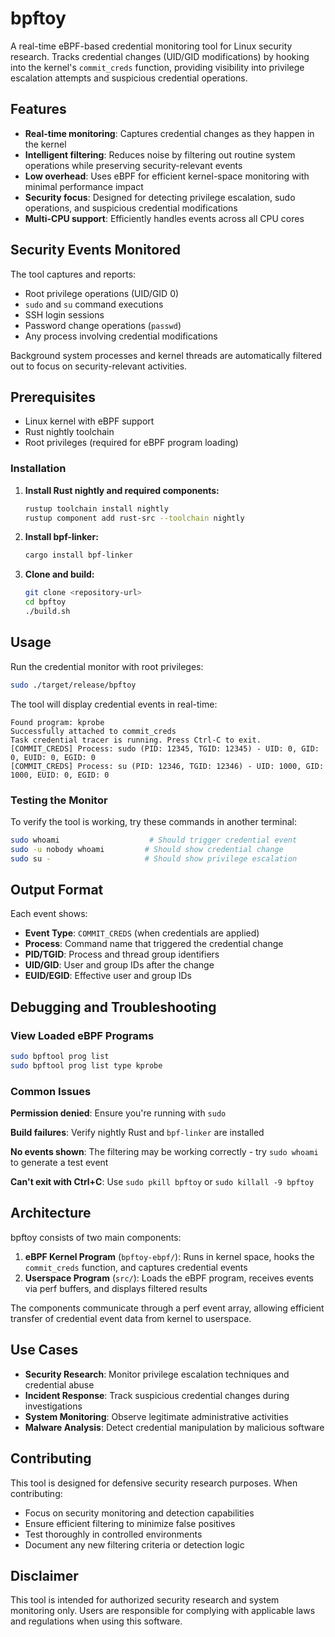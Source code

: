 # bpftoy

A real-time eBPF-based credential monitoring tool for Linux security research. Tracks credential changes (UID/GID modifications) by hooking into the kernel's `commit_creds` function, providing visibility into privilege escalation attempts and suspicious credential operations.

## Features

- **Real-time monitoring**: Captures credential changes as they happen in the kernel
- **Intelligent filtering**: Reduces noise by filtering out routine system operations while preserving security-relevant events
- **Low overhead**: Uses eBPF for efficient kernel-space monitoring with minimal performance impact
- **Security focus**: Designed for detecting privilege escalation, sudo operations, and suspicious credential modifications
- **Multi-CPU support**: Efficiently handles events across all CPU cores

## Security Events Monitored

The tool captures and reports:
- Root privilege operations (UID/GID 0)
- `sudo` and `su` command executions
- SSH login sessions
- Password change operations (`passwd`)
- Any process involving credential modifications

Background system processes and kernel threads are automatically filtered out to focus on security-relevant activities.

## Prerequisites

- Linux kernel with eBPF support
- Rust nightly toolchain
- Root privileges (required for eBPF program loading)

### Installation

1. **Install Rust nightly and required components:**
   ```bash
   rustup toolchain install nightly
   rustup component add rust-src --toolchain nightly
   ```

2. **Install bpf-linker:**
   ```bash
   cargo install bpf-linker
   ```

3. **Clone and build:**
   ```bash
   git clone <repository-url>
   cd bpftoy
   ./build.sh
   ```

## Usage

Run the credential monitor with root privileges:

```bash
sudo ./target/release/bpftoy
```

The tool will display credential events in real-time:

```
Found program: kprobe
Successfully attached to commit_creds
Task credential tracer is running. Press Ctrl-C to exit.
[COMMIT_CREDS] Process: sudo (PID: 12345, TGID: 12345) - UID: 0, GID: 0, EUID: 0, EGID: 0
[COMMIT_CREDS] Process: su (PID: 12346, TGID: 12346) - UID: 1000, GID: 1000, EUID: 0, EGID: 0
```

### Testing the Monitor

To verify the tool is working, try these commands in another terminal:

```bash
sudo whoami                    # Should trigger credential event
sudo -u nobody whoami         # Should show credential change
sudo su -                     # Should show privilege escalation
```

## Output Format

Each event shows:
- **Event Type**: `COMMIT_CREDS` (when credentials are applied)
- **Process**: Command name that triggered the credential change
- **PID/TGID**: Process and thread group identifiers
- **UID/GID**: User and group IDs after the change
- **EUID/EGID**: Effective user and group IDs

## Debugging and Troubleshooting

### View Loaded eBPF Programs
```bash
sudo bpftool prog list
sudo bpftool prog list type kprobe
```

### Common Issues

**Permission denied**: Ensure you're running with `sudo`

**Build failures**: Verify nightly Rust and `bpf-linker` are installed

**No events shown**: The filtering may be working correctly - try `sudo whoami` to generate a test event

**Can't exit with Ctrl+C**: Use `sudo pkill bpftoy` or `sudo killall -9 bpftoy`

## Architecture

bpftoy consists of two main components:

1. **eBPF Kernel Program** (`bpftoy-ebpf/`): Runs in kernel space, hooks the `commit_creds` function, and captures credential events
2. **Userspace Program** (`src/`): Loads the eBPF program, receives events via perf buffers, and displays filtered results

The components communicate through a perf event array, allowing efficient transfer of credential event data from kernel to userspace.

## Use Cases

- **Security Research**: Monitor privilege escalation techniques and credential abuse
- **Incident Response**: Track suspicious credential changes during investigations
- **System Monitoring**: Observe legitimate administrative activities
- **Malware Analysis**: Detect credential manipulation by malicious software

## Contributing

This tool is designed for defensive security research purposes. When contributing:

- Focus on security monitoring and detection capabilities
- Ensure efficient filtering to minimize false positives
- Test thoroughly in controlled environments
- Document any new filtering criteria or detection logic

## Disclaimer

This tool is intended for authorized security research and system monitoring only. Users are responsible for complying with applicable laws and regulations when using this software.
